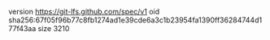 version https://git-lfs.github.com/spec/v1
oid sha256:67f05f96b77c8fb1274ad1e39cde6a3c1b23954fa1390ff36284744d177f43aa
size 3210

